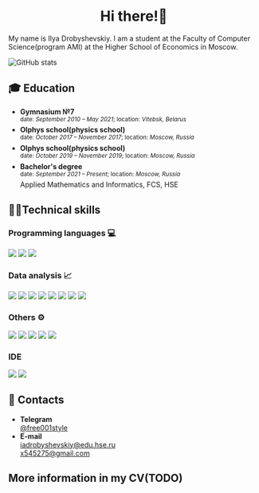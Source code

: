 <h1 align="center">Hi there!👋</h1>

My name is Ilya Drobyshevskiy. I am a student at the Faculty of Computer Science(program AMI) at the Higher
School of Economics in Moscow.

![GitHub stats](https://github-readme-stats.vercel.app/api?username=free001style&show_icons=true&theme=tokyonight)

## 🎓 Education

- **Gymnasium №7** <br />
  <sup>date: *September 2010 – May 2021*; location: *Vitebsk, Belarus*
- **Olphys school(physics school)**<br />
  <sup>date: *October 2017 – November 2017*; location: *Moscow, Russia*
- **Olphys school(physics school)**<br />
  <sup>date: *October 2019 – November 2019*; location: *Moscow, Russia*
- **Bachelor's degree**<br />
  <sup>date: *September 2021 – Present*; location: *Moscow, Russia* </sup><br />
  Applied Mathematics and Informatics, FCS, HSE

## 👨‍💻Technical skills

### Programming languages 💻

![](https://img.shields.io/badge/Code-Python-informational?style=flat&logo=python&color=FFF333)
![](https://img.shields.io/badge/Code-C%2B%2B-informational?style=flat&logo=cplusplus&color=338AFF)
![](https://img.shields.io/badge/Code-SQLite-informational?style=flat&logo=sqlite&color=FF7A33)

### Data analysis 📈

![](https://img.shields.io/badge/Jupyter-informational?style=flat&logo=jupyter&color=33FCFF)
![](https://img.shields.io/badge/Numpy-informational?style=flat&logo=numpy&color=33FCFF)
![](https://img.shields.io/badge/Pandas-informational?style=flat&logo=pandas&color=33FCFF)
![](https://img.shields.io/badge/Scipy-informational?style=flat&logo=scipy&color=33FCFF)
![](https://img.shields.io/badge/Scikit--learn-informational?style=flat&logo=scikitlearn&color=33FCFF)
![](https://img.shields.io/badge/Plotly-informational?style=flat&logo=plotly&color=33FCFF)
![](https://img.shields.io/badge/Seaborn-informational?style=flat&logo=seaborn&color=33FCFF)
![](https://img.shields.io/badge/Matplotlib-informational?style=flat&color=33FCFF)

### Others ⚙️

![](https://img.shields.io/badge/Git-informational?style=flat&logo=git&color=3C5186)
![](https://img.shields.io/badge/Github-informational?style=flat&logo=github&color=3C5186)
![](https://img.shields.io/badge/LaTeX-informational?style=flat&logo=latex&color=3C5186)
![](https://img.shields.io/badge/Markdown-informational?style=flat&logo=markdown&color=3C5186)
![](https://img.shields.io/badge/HTML-informational?style=flat&logo=HTML&color=3C5186)

### IDE

![](https://img.shields.io/badge/-PyCharm-FFF333)
![](https://img.shields.io/badge/-CLion-338AFF)

## 🤝 Contacts

- **Telegram**<br />
  [@free001style](https://t.me/free001style)
- **E-mail**<br />
  iadrobyshevskiy@edu.hse.ru<br />
  x545275@gmail.com

## More information in my CV(TODO)